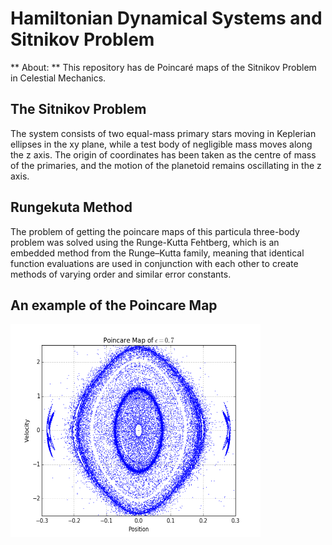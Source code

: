 # Hamiltonian Dynamical Systems and Sitnikov Problem

** About: ** This repository has de Poincaré maps of the Sitnikov Problem in Celestial Mechanics.

## The Sitnikov Problem

The system consists of two equal-mass primary stars moving in Keplerian ellipses in the xy plane, while a test
body of negligible mass moves along the z axis. The origin of coordinates has been taken as the centre of mass of the primaries, and the motion of the planetoid remains oscillating in the z axis.

## Rungekuta Method

The problem of getting the poincare maps of this particula three-body problem was solved using the Runge-Kutta Fehtberg, which is an embedded method from the Runge–Kutta family, meaning that identical function evaluations are used in conjunction with each other to create methods of varying order and similar error constants.  

## An example of the Poincare Map

<img src="https://github.com/AlejandraTM/HamiltonianDynamicalSystems-SitnikovProblem/blob/main/Plots/Epsilon-Plots/Epsilon(0,7)/MP(0,7)slope(1)3.png?raw=true"
     width="400"
     height="341">
